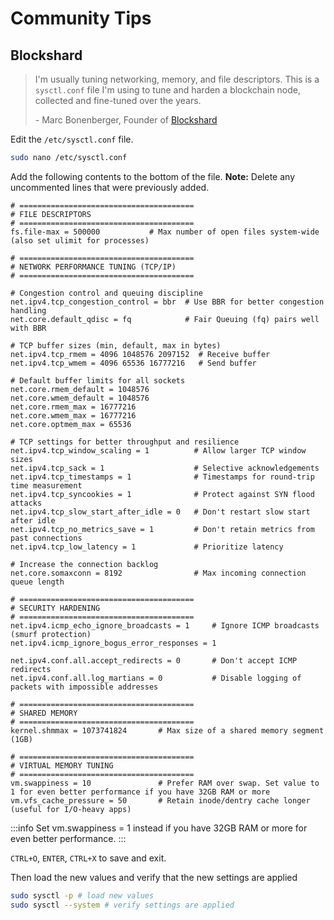 # Community Tips

## Blockshard

> I'm usually tuning networking, memory, and file descriptors. This is a `sysctl.conf` file I'm using to tune and harden a blockchain node, collected and fine-tuned over the years.
>
> &#x20;\- Marc Bonenberger, Founder of [Blockshard](https://x.com/blockshard1)

Edit the `/etc/sysctl.conf` file.

```sh
sudo nano /etc/sysctl.conf
```

Add the following contents to the bottom of the file. **Note:** Delete any uncommented lines that were previously added.

```
# =======================================
# FILE DESCRIPTORS
# =======================================
fs.file-max = 500000           # Max number of open files system-wide (also set ulimit for processes)

# =======================================
# NETWORK PERFORMANCE TUNING (TCP/IP)
# =======================================

# Congestion control and queuing discipline
net.ipv4.tcp_congestion_control = bbr  # Use BBR for better congestion handling
net.core.default_qdisc = fq            # Fair Queuing (fq) pairs well with BBR

# TCP buffer sizes (min, default, max in bytes)
net.ipv4.tcp_rmem = 4096 1048576 2097152  # Receive buffer
net.ipv4.tcp_wmem = 4096 65536 16777216   # Send buffer

# Default buffer limits for all sockets
net.core.rmem_default = 1048576
net.core.wmem_default = 1048576
net.core.rmem_max = 16777216
net.core.wmem_max = 16777216
net.core.optmem_max = 65536

# TCP settings for better throughput and resilience
net.ipv4.tcp_window_scaling = 1          # Allow larger TCP window sizes
net.ipv4.tcp_sack = 1                    # Selective acknowledgements
net.ipv4.tcp_timestamps = 1              # Timestamps for round-trip time measurement
net.ipv4.tcp_syncookies = 1              # Protect against SYN flood attacks
net.ipv4.tcp_slow_start_after_idle = 0   # Don't restart slow start after idle
net.ipv4.tcp_no_metrics_save = 1         # Don't retain metrics from past connections
net.ipv4.tcp_low_latency = 1             # Prioritize latency

# Increase the connection backlog
net.core.somaxconn = 8192                # Max incoming connection queue length

# =======================================
# SECURITY HARDENING
# =======================================
net.ipv4.icmp_echo_ignore_broadcasts = 1     # Ignore ICMP broadcasts (smurf protection)
net.ipv4.icmp_ignore_bogus_error_responses = 1

net.ipv4.conf.all.accept_redirects = 0       # Don't accept ICMP redirects
net.ipv4.conf.all.log_martians = 0           # Disable logging of packets with impossible addresses

# =======================================
# SHARED MEMORY
# =======================================
kernel.shmmax = 1073741824       # Max size of a shared memory segment (1GB)

# =======================================
# VIRTUAL MEMORY TUNING
# =======================================
vm.swappiness = 10               # Prefer RAM over swap. Set value to 1 for even better performance if you have 32GB RAM or more
vm.vfs_cache_pressure = 50       # Retain inode/dentry cache longer (useful for I/O-heavy apps)
```

:::info
Set vm.swappiness = 1 instead if you have 32GB RAM or more for even better performance.
:::

`CTRL+O`, `ENTER`, `CTRL+X` to save and exit.

Then load the new values and verify that the new settings are applied

```sh
sudo sysctl -p # load new values
sudo sysctl --system # verify settings are applied
```
